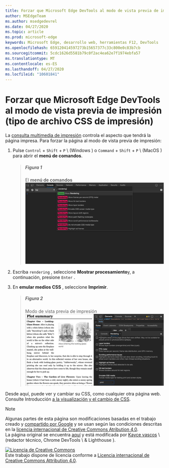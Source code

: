 ```yaml
---
title: Forzar que Microsoft Edge DevTools al modo de vista previa de impresión (tipo de archivo CSS de impresión)
author: MSEdgeTeam
ms.author: msedgedevrel
ms.date: 04/27/2020
ms.topic: article
ms.prod: microsoft-edge
keywords: Microsoft Edge, desarrollo web, herramientas F12, DevTools
ms.openlocfilehash: 659120414597273b15657377c33c800e0c83b7cb
ms.sourcegitcommit: 5cdc1626d5581b79c0f2ac4ea62e7f1974ebfa57
ms.translationtype: MT
ms.contentlocale: es-ES
ms.lasthandoff: 04/27/2020
ms.locfileid: "10601841"
---
```

<!-- Copyright Kayce Basques 

   Licensed under the Apache License, Version 2.0 (the "License");
   you may not use this file except in compliance with the License.
   You may obtain a copy of the License at

       https://www.apache.org/licenses/LICENSE-2.0

   Unless required by applicable law or agreed to in writing, software
   distributed under the License is distributed on an "AS IS" BASIS,
   WITHOUT WARRANTIES OR CONDITIONS OF ANY KIND, either express or implied.
   See the License for the specific language governing permissions and
   limitations under the License.  -->





# Forzar que Microsoft Edge DevTools al modo de vista previa de impresión (tipo de archivo CSS de impresión)   



La [consulta multimedia de impresión][MDNUsingMediaQueries] controla el aspecto que tendrá la página impresa.  Para forzar la página al modo de vista previa de impresión:  

1.  Pulse `Control` + `Shift` + `P` \ (Windows \) o `Command` + `Shift` + `P` \ (MacOS \) para abrir el **menú de comandos**.  
    
    > ##### Figura 1  
    > El **menú de comandos**  
    > ![El menú de comandos][ImageCommandMenu]  
    
1.  Escriba `rendering` , seleccione **Mostrar procesamiento**y, a continuación, presione `Enter` .  
1.  En **emular medios CSS** , seleccione **Imprimir**.  
    
    > ##### Figura 2  
    > Modo de vista previa de impresión  
    > ![Modo de vista previa de impresión][ImagePrintMode]  
    
Desde aquí, puede ver y cambiar su CSS, como cualquier otra página web.  Consulte Introducción [a la visualización y el cambio de CSS][DevToolsCSSGetStarted].  

 



<!-- image links -->  

[ImageCommandMenu]: /microsoft-edge/devtools-guide-chromium/media/css-console-command-menu-rendering.msft.png "Ilustración 1: el menú de comandos"  
[ImagePrintMode]: /microsoft-edge/devtools-guide-chromium/media/css-elements-styles-qs-rendering-emulate-css-media-print.msft.png "Ilustración 2: modo de vista previa de impresión"  

<!-- links -->  

[MicrosoftEdgeDevTools]: /microsoft-edge/devtools-guide-chromium "Herramientas para desarrolladores de Microsoft Edge (cromo)"  
[DevToolsCSSGetStarted]: /microsoft-edge/devtools-guide-chromium/css/index "Introducción a la visualización y el cambio de CSS"  

[MDNUsingMediaQueries]: https://developer.mozilla.org/docs/Web/CSS/Media_Queries/Using_media_queries "Usar consultas multimedia | MDN"  

> [!NOTE]
> Algunas partes de esta página son modificaciones basadas en el trabajo creado y [compartido por Google][GoogleSitePolicies] y se usan según las condiciones descritas en la [licencia internacional de Creative Commons Atribution 4,0][CCA4IL].  
> La página original se encuentra [aquí](https://developers.google.com/web/tools/chrome-devtools/css/print-preview) y está modificada por [Kayce vascos][KayceBasques] \ (redactor técnico, Chrome DevTools \ & Lighthouse \).  

[![Licencia de Creative Commons][CCby4Image]][CCA4IL]  
Este trabajo dispone de licencia conforme a [Licencia internacional de Creative Commons Attribution 4.0][CCA4IL].  

[CCA4IL]: https://creativecommons.org/licenses/by/4.0  
[CCby4Image]: https://i.creativecommons.org/l/by/4.0/88x31.png  
[GoogleSitePolicies]: https://developers.google.com/terms/site-policies  
[KayceBasques]: https://developers.google.com/web/resources/contributors/kaycebasques  
